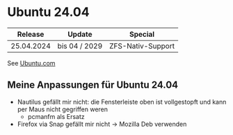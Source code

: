 # Ubuntu 24.04

|Release|Update|Special|
| --- | --- | --- |
| 25.04.2024 | bis 04 / 2029 | ZFS-Nativ-Support |

See [Ubuntu.com](https://ubuntu.com/about/release-cycle)

## Meine Anpassungen für Ubuntu 24.04

- Nautilus gefällt mir nicht: die Fensterleiste oben ist vollgestopft und kann per Maus nicht gegriffen weren
    - pcmanfm als Ersatz
- Firefox via Snap gefällt mir nicht -> Mozilla Deb verwenden
